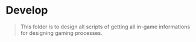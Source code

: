 # Develop
> This folder is to design all scripts of getting all in-game informations for designing gaming processes.